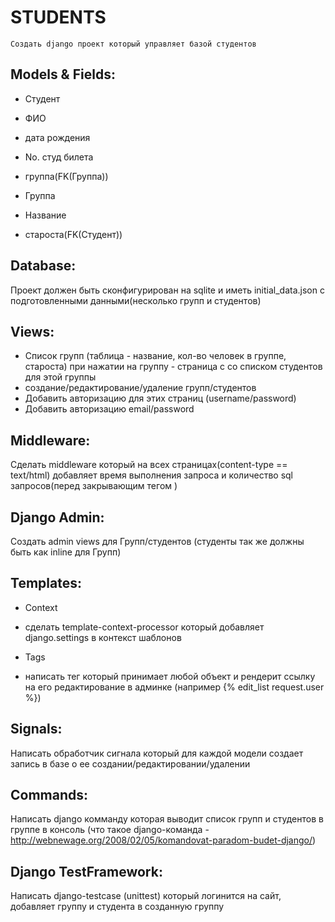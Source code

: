 
STUDENTS
========

```
Создать django проект который управляет базой студентов
```

Models & Fields:
--------
- Студент
 - ФИО
 - дата рождения
 - No. студ билета
 - группа(FK(Группа))


- Группа
 - Название
 - староста(FK(Студент))

Database:
---------
Проект должен быть сконфигурирован на sqlite и иметь initial_data.json 
с подготовленными данными(несколько групп и студентов)

Views:
-----------------------
- Список групп (таблица - название, кол-во человек в группе, староста) 
  при нажатии на группу - страница с со списком студентов для этой группы
- создание/редактирование/удаление групп/студентов
- Добавить авторизацию для этих страниц (username/password)
- Добавить авторизацию email/password
  
Middleware:
-----------
Сделать middleware который на всех страницах(content-type == text/html) добавляет время выполнения запроса 
и количество sql запросов(перед закрывающим тегом </body>)

Django Admin:
-------------
Создать admin views для Групп/студентов (студенты так же должны быть как inline для Групп)

Templates:
----------
- Context 
 - сделать template-context-processor который добавляет django.settings в контекст шаблонов

 
- Tags 
 - написать тег который принимает любой объект и рендерит ссылку на его редактирование в админке (например {% edit_list request.user %})

Signals:
--------
Написать обработчик сигнала который для каждой модели создает запись в базе о ее создании/редактировании/удалении

Commands:
---------
Написать django комманду которая выводит список групп и студентов в группе в консоль 
(что такое django-команда - http://webnewage.org/2008/02/05/komandovat-paradom-budet-django/)

Django TestFramework:
---------------------
Написать django-testcase (unittest) который логинится на сайт, добавляет группу и студента в созданную группу
